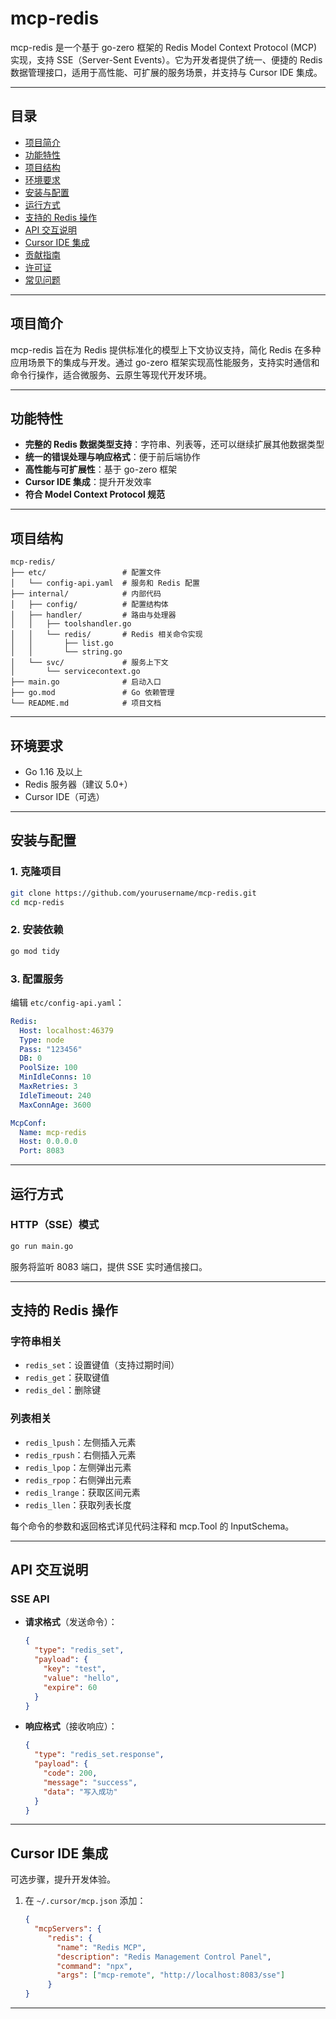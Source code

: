 
# mcp-redis

mcp-redis 是一个基于 go-zero 框架的 Redis Model Context Protocol (MCP) 实现，支持 SSE（Server-Sent Events）。它为开发者提供了统一、便捷的 Redis 数据管理接口，适用于高性能、可扩展的服务场景，并支持与 Cursor IDE 集成。

---

## 目录

- [项目简介](#项目简介)
- [功能特性](#功能特性)
- [项目结构](#项目结构)
- [环境要求](#环境要求)
- [安装与配置](#安装与配置)
- [运行方式](#运行方式)
- [支持的 Redis 操作](#支持的-redis-操作)
- [API 交互说明](#api-交互说明)
- [Cursor IDE 集成](#cursor-ide-集成)
- [贡献指南](#贡献指南)
- [许可证](#许可证)
- [常见问题](#常见问题)

---

## 项目简介

mcp-redis 旨在为 Redis 提供标准化的模型上下文协议支持，简化 Redis 在多种应用场景下的集成与开发。通过 go-zero 框架实现高性能服务，支持实时通信和命令行操作，适合微服务、云原生等现代开发环境。

---

## 功能特性

- **完整的 Redis 数据类型支持**：字符串、列表等，还可以继续扩展其他数据类型
- **统一的错误处理与响应格式**：便于前后端协作
- **高性能与可扩展性**：基于 go-zero 框架
- **Cursor IDE 集成**：提升开发效率
- **符合 Model Context Protocol 规范**

---

## 项目结构

```
mcp-redis/
├── etc/                 # 配置文件
│   └── config-api.yaml  # 服务和 Redis 配置
├── internal/            # 内部代码
│   ├── config/          # 配置结构体
│   ├── handler/         # 路由与处理器
│   │   ├── toolshandler.go
│   │   └── redis/       # Redis 相关命令实现
│   │       ├── list.go
│   │       └── string.go
│   └── svc/             # 服务上下文
│       └── servicecontext.go
├── main.go              # 启动入口
├── go.mod               # Go 依赖管理
└── README.md            # 项目文档
```

---

## 环境要求

- Go 1.16 及以上
- Redis 服务器（建议 5.0+）
- Cursor IDE（可选）

---

## 安装与配置

### 1. 克隆项目

```bash
git clone https://github.com/yourusername/mcp-redis.git
cd mcp-redis
```

### 2. 安装依赖

```bash
go mod tidy
```

### 3. 配置服务

编辑 `etc/config-api.yaml`：

```yaml
Redis:
  Host: localhost:46379
  Type: node
  Pass: "123456"
  DB: 0
  PoolSize: 100
  MinIdleConns: 10
  MaxRetries: 3
  IdleTimeout: 240
  MaxConnAge: 3600

McpConf:
  Name: mcp-redis
  Host: 0.0.0.0
  Port: 8083
```

---

## 运行方式

### HTTP（SSE）模式

```bash
go run main.go
```

服务将监听 8083 端口，提供 SSE 实时通信接口。

---

## 支持的 Redis 操作

### 字符串相关

- `redis_set`：设置键值（支持过期时间）
- `redis_get`：获取键值
- `redis_del`：删除键

### 列表相关

- `redis_lpush`：左侧插入元素
- `redis_rpush`：右侧插入元素
- `redis_lpop`：左侧弹出元素
- `redis_rpop`：右侧弹出元素
- `redis_lrange`：获取区间元素
- `redis_llen`：获取列表长度

每个命令的参数和返回格式详见代码注释和 mcp.Tool 的 InputSchema。

---

## API 交互说明

### SSE API

- **请求格式**（发送命令）：

  ```json
  {
    "type": "redis_set",
    "payload": {
      "key": "test",
      "value": "hello",
      "expire": 60
    }
  }
  ```

- **响应格式**（接收响应）：

  ```json
  {
    "type": "redis_set.response",
    "payload": {
      "code": 200,
      "message": "success",
      "data": "写入成功"
    }
  }
  ```


---

## Cursor IDE 集成

可选步骤，提升开发体验。

1. 在 `~/.cursor/mcp.json` 添加：

   ```json
   {
     "mcpServers": {
        "redis": {
          "name": "Redis MCP",
          "description": "Redis Management Control Panel",
          "command": "npx",
          "args": ["mcp-remote", "http://localhost:8083/sse"]
        }
   }
   ```

---

